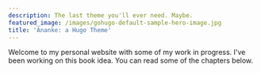```yaml
---
description: The last theme you'll ever need. Maybe.
featured_image: /images/gohugo-default-sample-hero-image.jpg
title: 'Ananke: a Hugo Theme'
---
```

Welcome to my personal website with some of my work in progress. I've been working on this book idea. You can read some of the chapters below.
